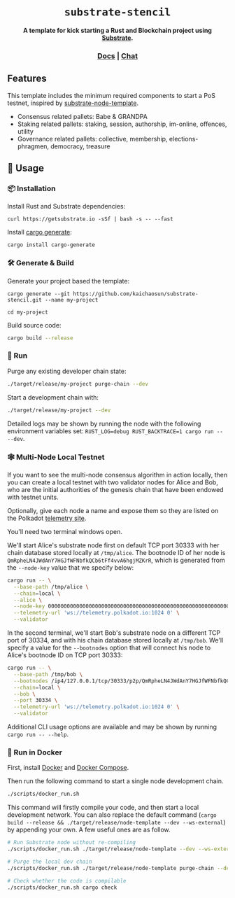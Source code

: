 <div align="center">

  <h1><code>substrate-stencil</code></h1>

  <strong>A template for kick starting a Rust and Blockchain project using <a href="https://github.com/paritytech/substrate">Substrate</a>.</strong>

  <h3>
    <a href="https://substrate.dev/">Docs</a>
    <span> | </span>
    <a href="https://matrix.to/#/!HzySYSaIhtyWrwiwEV:matrix.org?via=matrix.parity.io&via=matrix.org&via=web3.foundation">Chat</a>
  </h3>

</div>

## Features

This template includes the minimum required components to start a PoS testnet, inspired by [substrate-node-template](https://github.com/substrate-developer-hub/substrate-node-template).

* Consensus related pallets: Babe & GRANDPA
* Staking related pallets: staking, session, authorship, im-online, offences, utility
* Governance related pallets: collective, membership, elections-phragmen, democracy, treasure

## 🚴 Usage

### 📦 Installation

Install Rust and Substrate dependencies:

```
curl https://getsubstrate.io -sSf | bash -s -- --fast
```

Install [cargo generate](https://github.com/ashleygwilliams/cargo-generate):

```
cargo install cargo-generate
```


### 🛠️ Generate & Build

Generate your project based the template:

```
cargo generate --git https://github.com/kaichaosun/substrate-stencil.git --name my-project

cd my-project
```

Build source code:

```bash
cargo build --release
```

### 🏃 Run

Purge any existing developer chain state:

```bash
./target/release/my-project purge-chain --dev
```

Start a development chain with:

```bash
./target/release/my-project --dev
```

Detailed logs may be shown by running the node with the following environment variables set: `RUST_LOG=debug RUST_BACKTRACE=1 cargo run -- --dev`.

### 🕸️ Multi-Node Local Testnet

If you want to see the multi-node consensus algorithm in action locally, then you can create a local testnet with two validator nodes for Alice and Bob, who are the initial authorities of the genesis chain that have been endowed with testnet units.

Optionally, give each node a name and expose them so they are listed on the Polkadot [telemetry site](https://telemetry.polkadot.io/#/Local%20Testnet).

You'll need two terminal windows open.

We'll start Alice's substrate node first on default TCP port 30333 with her chain database stored locally at `/tmp/alice`. The bootnode ID of her node is `QmRpheLN4JWdAnY7HGJfWFNbfkQCb6tFf4vvA6hgjMZKrR`, which is generated from the `--node-key` value that we specify below:

```bash
cargo run -- \
  --base-path /tmp/alice \
  --chain=local \
  --alice \
  --node-key 0000000000000000000000000000000000000000000000000000000000000001 \
  --telemetry-url 'ws://telemetry.polkadot.io:1024 0' \
  --validator
```

In the second terminal, we'll start Bob's substrate node on a different TCP port of 30334, and with his chain database stored locally at `/tmp/bob`. We'll specify a value for the `--bootnodes` option that will connect his node to Alice's bootnode ID on TCP port 30333:

```bash
cargo run -- \
  --base-path /tmp/bob \
  --bootnodes /ip4/127.0.0.1/tcp/30333/p2p/QmRpheLN4JWdAnY7HGJfWFNbfkQCb6tFf4vvA6hgjMZKrR \
  --chain=local \
  --bob \
  --port 30334 \
  --telemetry-url 'ws://telemetry.polkadot.io:1024 0' \
  --validator
```

Additional CLI usage options are available and may be shown by running `cargo run -- --help`.

### 🐳 Run in Docker

First, install [Docker](https://docs.docker.com/get-docker/) and [Docker Compose](https://docs.docker.com/compose/install/).

Then run the following command to start a single node development chain.

```bash
./scripts/docker_run.sh
```

This command will firstly compile your code, and then start a local development network. You can also replace the default command (`cargo build --release && ./target/release/node-template --dev --ws-external`) by appending your own. A few useful ones are as follow.

```bash
# Run Substrate node without re-compiling
./scripts/docker_run.sh ./target/release/node-template --dev --ws-external

# Purge the local dev chain
./scripts/docker_run.sh ./target/release/node-template purge-chain --dev

# Check whether the code is compilable
./scripts/docker_run.sh cargo check
```
